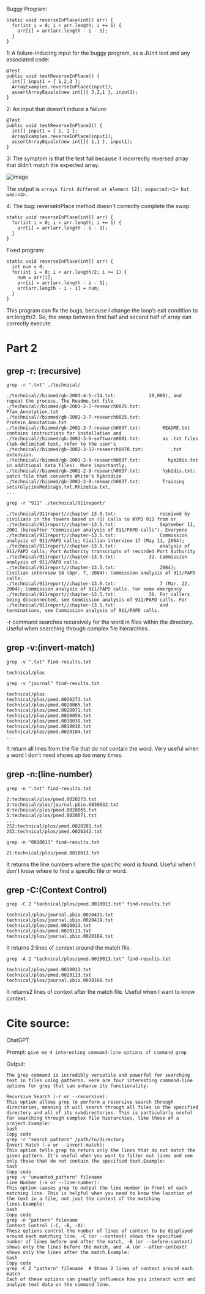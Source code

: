 Buggy Program:

```
static void reverseInPlace(int[] arr) {
  for(int i = 0; i < arr.length; i += 1) {
    arr[i] = arr[arr.length - i - 1];
  }
}
```

1: A failure-inducing input for the buggy program, as a JUnit test and any associated code:
```
@Test 
public void testReverseInPlace() {
  int[] input1 = { 1,2,3 };
  ArrayExamples.reverseInPlace(input1);
  assertArrayEquals(new int[]{ 3,2,1 }, input1);
}
```
2: An input that doesn't induce a failure:
```	
@Test 
public void testReverseInPlace2() {
  int[] input1 = { 1, 1 };
  ArrayExamples.reverseInPlace(input1);
  assertArrayEquals(new int[]{ 1,1 }, input1);
}
```


3: The symptom is that the test fail because it incorrectly reversed array that didn’t match the expected array.

![Image](screenshot.png)

The output is `arrays first differed at element [2]; expected:<1> but was:<3>.`

4: The bug: reverseInPlace method doesn't correctly complete the swap:
```
static void reverseInPlace(int[] arr) {
  for(int i = 0; i < arr.length; i += 1) {
    arr[i] = arr[arr.length - i - 1];
  }
}
```
Fixed program:
```
static void reverseInPlace(int[] arr) {
  int num = 0;
  for(int i = 0; i < arr.length/2; i += 1) {
    num = arr[i];
    arr[i] = arr[arr.length - i - 1];
    arr[arr.length - i - 1] = num;
  }
}
```
This program can fix the bugs, because I change the loop’s exit condition to arr.length/2. So, the swap between first half and second half of array can correctly execute.

# Part 2

## grep -r: (recursive)
`grep -r ".txt" ./technical/`
```
./technical//biomed/gb-2003-4-5-r34.txt:            20,000), and repeat the process. The Readme.txt file
./technical//biomed/gb-2001-2-7-research0025.txt:        Pfam_Annotation.txt
./technical//biomed/gb-2001-2-7-research0025.txt:        Protein_Annotation.txt
./technical//biomed/gb-2002-3-7-research0037.txt:        README.txt contains instructions for installation and
./technical//biomed/gb-2002-3-6-software0001.txt:        as .txt files (tab-delimited text, refer to the user's
./technical//biomed/gb-2002-3-12-research0078.txt:          .txt extension.
./technical//biomed/gb-2001-2-9-research0037.txt:          hyb2dis.txt in additional data files). More importantly,
./technical//biomed/gb-2001-2-9-research0037.txt:        hyb2dis.txt: patch file that converts White's hybridize
./technical//biomed/gb-2001-2-9-research0037.txt:        Training sets(GlycineMedicago.txt,Rhizobia.txt,
...
```
`grep -r "911" ./technical/911report/`
```
./technical/911report//chapter-13.5.txt:                received by civilians in the towers based on (1) calls to NYPD 911 from or
./technical/911report//chapter-13.5.txt:                September 11, 2001 (hereafter "Commission analysis of 911/PAPD calls"). Everyone
./technical/911report//chapter-13.5.txt:                Commission analysis of 911/PAPD calls; Civilian interview 17 (May 11, 2004);
./technical/911report//chapter-13.5.txt:                analysis of 911/PAPD calls; Port Authority transcripts of recorded Port Authority
./technical/911report//chapter-13.5.txt:            32. Commission analysis of 911/PAPD calls.
./technical/911report//chapter-13.5.txt:                2004); Civilian interview 14 (Apr. 7, 2004); Commission analysis of 911/PAPD calls.
./technical/911report//chapter-13.5.txt:                7 (Mar. 22, 2004); Commission analysis of 911/PAPD calls. For some emergency
./technical/911report//chapter-13.5.txt:            36. For callers being disconnected, see Commission analysis of 911/PAPD calls. For
./technical/911report//chapter-13.5.txt:                and terminations, see Commission analysis of 911/PAPD calls.
```
-r command searches recursively for the word in files within the directory. Useful when searching through complex file hierarchies.

## grep -v:(invert-match)
`grep -v ".txt" find-results.txt`
```
technical/plos
```
`grep -v "journal" find-results.txt`
```
technical/plos
technical/plos/pmed.0020273.txt
technical/plos/pmed.0020065.txt
technical/plos/pmed.0020071.txt
technical/plos/pmed.0020059.txt
technical/plos/pmed.0010039.txt
technical/plos/pmed.0010010.txt
technical/plos/pmed.0020104.txt
...
```
It return all lines from the file that do not contain the word. Very useful when a word I don't need shows up too many times.

## grep -n:(line-number)

`grep -n ".txt" find-results.txt`
```
2:technical/plos/pmed.0020273.txt
3:technical/plos/journal.pbio.0030032.txt
4:technical/plos/pmed.0020065.txt
5:technical/plos/pmed.0020071.txt
...
252:technical/plos/pmed.0020281.txt
253:technical/plos/pmed.0020242.txt
```
`grep -n "0010013" find-results.txt`
```
21:technical/plos/pmed.0010013.txt
```
It returns the line numbers where the specific word is found. Useful when I don't know where to find a specific file or word.

## grep -C:(Context Control)
`grep -C 2 "technical/plos/pmed.0010013.txt" find-results.txt`
```
technical/plos/journal.pbio.0020431.txt
technical/plos/journal.pbio.0020419.txt
technical/plos/pmed.0010013.txt
technical/plos/pmed.0020113.txt
technical/plos/journal.pbio.0020169.txt
```
It returns 2 lines of context around the match file.

`grep -A 2 "technical/plos/pmed.0010013.txt" find-results.txt`
```
technical/plos/pmed.0010013.txt
technical/plos/pmed.0020113.txt
technical/plos/journal.pbio.0020169.txt
```
It returns2 lines of context after the match file. Useful when I want to know context.





# Cite source:
ChatGPT

Prompt: `give me 4 interesting command-line options of command grep`

Output: 
```
The grep command is incredibly versatile and powerful for searching text in files using patterns. Here are four interesting command-line options for grep that can enhance its functionality:

Recursive Search (-r or --recursive):
This option allows grep to perform a recursive search through directories, meaning it will search through all files in the specified directory and all of its subdirectories. This is particularly useful for searching through complex file hierarchies, like those of a project.Example:
bash
Copy code
grep -r "search_pattern" /path/to/directory
Invert Match (-v or --invert-match):
This option tells grep to return only the lines that do not match the given pattern. It's useful when you want to filter out lines and see only those that do not contain the specified text.Example:
bash
Copy code
grep -v "unwanted_pattern" filename
Line Number (-n or --line-number):
This option causes grep to output the line number in front of each matching line. This is helpful when you need to know the location of the text in a file, not just the content of the matching lines.Example:
bash
Copy code
grep -n "pattern" filename
Context Control (-C, -B, -A):
These options control the number of lines of context to be displayed around each matching line. -C (or --context) shows the specified number of lines before and after the match, -B (or --before-context) shows only the lines before the match, and -A (or --after-context) shows only the lines after the match.Example:
bash
Copy code
grep -C 2 "pattern" filename  # Shows 2 lines of context around each match
Each of these options can greatly influence how you interact with and analyze text data on the command line.
```

